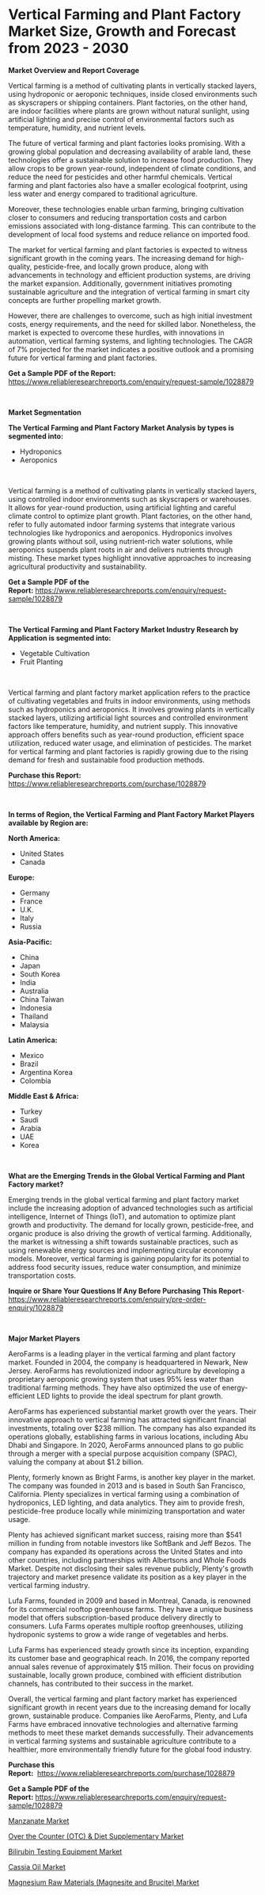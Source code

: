 <p><h1>Vertical Farming and Plant Factory Market Size, Growth and Forecast from 2023 - 2030</h1></p><p><strong>Market Overview and Report Coverage</strong></p>
<p><p>Vertical farming is a method of cultivating plants in vertically stacked layers, using hydroponic or aeroponic techniques, inside closed environments such as skyscrapers or shipping containers. Plant factories, on the other hand, are indoor facilities where plants are grown without natural sunlight, using artificial lighting and precise control of environmental factors such as temperature, humidity, and nutrient levels.</p><p>The future of vertical farming and plant factories looks promising. With a growing global population and decreasing availability of arable land, these technologies offer a sustainable solution to increase food production. They allow crops to be grown year-round, independent of climate conditions, and reduce the need for pesticides and other harmful chemicals. Vertical farming and plant factories also have a smaller ecological footprint, using less water and energy compared to traditional agriculture.</p><p>Moreover, these technologies enable urban farming, bringing cultivation closer to consumers and reducing transportation costs and carbon emissions associated with long-distance farming. This can contribute to the development of local food systems and reduce reliance on imported food.</p><p>The market for vertical farming and plant factories is expected to witness significant growth in the coming years. The increasing demand for high-quality, pesticide-free, and locally grown produce, along with advancements in technology and efficient production systems, are driving the market expansion. Additionally, government initiatives promoting sustainable agriculture and the integration of vertical farming in smart city concepts are further propelling market growth.</p><p>However, there are challenges to overcome, such as high initial investment costs, energy requirements, and the need for skilled labor. Nonetheless, the market is expected to overcome these hurdles, with innovations in automation, vertical farming systems, and lighting technologies. The CAGR of 7% projected for the market indicates a positive outlook and a promising future for vertical farming and plant factories.</p></p>
<p><strong>Get a Sample PDF of the Report:</strong> <a href="https://www.reliableresearchreports.com/enquiry/request-sample/1028879">https://www.reliableresearchreports.com/enquiry/request-sample/1028879</a></p>
<p>&nbsp;</p>
<p><strong>Market Segmentation</strong></p>
<p><strong>The Vertical Farming and Plant Factory Market Analysis by types is segmented into:</strong></p>
<p><ul><li>Hydroponics</li><li>Aeroponics</li></ul></p>
<p>&nbsp;</p>
<p><p>Vertical farming is a method of cultivating plants in vertically stacked layers, using controlled indoor environments such as skyscrapers or warehouses. It allows for year-round production, using artificial lighting and careful climate control to optimize plant growth. Plant factories, on the other hand, refer to fully automated indoor farming systems that integrate various technologies like hydroponics and aeroponics. Hydroponics involves growing plants without soil, using nutrient-rich water solutions, while aeroponics suspends plant roots in air and delivers nutrients through misting. These market types highlight innovative approaches to increasing agricultural productivity and sustainability.</p></p>
<p><strong>Get a Sample PDF of the Report:</strong>&nbsp;<a href="https://www.reliableresearchreports.com/enquiry/request-sample/1028879">https://www.reliableresearchreports.com/enquiry/request-sample/1028879</a></p>
<p>&nbsp;</p>
<p><strong>The Vertical Farming and Plant Factory Market Industry Research by Application is segmented into:</strong></p>
<p><ul><li>Vegetable Cultivation</li><li>Fruit Planting</li></ul></p>
<p>&nbsp;</p>
<p><p>Vertical farming and plant factory market application refers to the practice of cultivating vegetables and fruits in indoor environments, using methods such as hydroponics and aeroponics. It involves growing plants in vertically stacked layers, utilizing artificial light sources and controlled environment factors like temperature, humidity, and nutrient supply. This innovative approach offers benefits such as year-round production, efficient space utilization, reduced water usage, and elimination of pesticides. The market for vertical farming and plant factories is rapidly growing due to the rising demand for fresh and sustainable food production methods.</p></p>
<p><strong>Purchase this Report:</strong>&nbsp; <a href="https://www.reliableresearchreports.com/purchase/1028879">https://www.reliableresearchreports.com/purchase/1028879</a></p>
<p>&nbsp;</p>
<p><strong>In terms of Region, the Vertical Farming and Plant Factory Market Players available by Region are:</strong></p>
<p>
    <p> <strong> North America: </strong>
        <ul>
            <li>United States</li>
            <li>Canada</li>
        </ul>
        </p> 
    <p> <strong> Europe: </strong>
        <ul>
            <li>Germany</li>
            <li>France</li>
            <li>U.K.</li>
            <li>Italy</li>
            <li>Russia</li>
        </ul>
        </p> 
    <p> <strong> Asia-Pacific: </strong>
        <ul>
            <li>China</li>
            <li>Japan</li>
            <li>South Korea</li>
            <li>India</li>
            <li>Australia</li>
            <li>China Taiwan</li>
            <li>Indonesia</li>
            <li>Thailand</li>
            <li>Malaysia</li>
        </ul>
        </p> 
    <p> <strong> Latin America: </strong>
        <ul>
            <li>Mexico</li>
            <li>Brazil</li>
            <li>Argentina Korea</li>
            <li>Colombia</li>
        </ul>
        </p> 
    <p> <strong> Middle East & Africa: </strong>
        <ul>
            <li>Turkey</li>
            <li>Saudi</li>
            <li>Arabia</li>
            <li>UAE</li>
            <li>Korea</li>
        </ul>
    </p>
    </p>
<p>&nbsp;</p>
<p><strong>What are the Emerging Trends in the Global Vertical Farming and Plant Factory market?</strong></p>
<p><p>Emerging trends in the global vertical farming and plant factory market include the increasing adoption of advanced technologies such as artificial intelligence, Internet of Things (IoT), and automation to optimize plant growth and productivity. The demand for locally grown, pesticide-free, and organic produce is also driving the growth of vertical farming. Additionally, the market is witnessing a shift towards sustainable practices, such as using renewable energy sources and implementing circular economy models. Moreover, vertical farming is gaining popularity for its potential to address food security issues, reduce water consumption, and minimize transportation costs.</p></p>
<p><strong>Inquire or Share Your Questions If Any Before Purchasing This Report</strong>- <a href="https://www.reliableresearchreports.com/enquiry/pre-order-enquiry/1028879">https://www.reliableresearchreports.com/enquiry/pre-order-enquiry/1028879</a></p>
<p>&nbsp;</p>
<p><strong>Major Market Players</strong></p>
<p><p>AeroFarms is a leading player in the vertical farming and plant factory market. Founded in 2004, the company is headquartered in Newark, New Jersey. AeroFarms has revolutionized indoor agriculture by developing a proprietary aeroponic growing system that uses 95% less water than traditional farming methods. They have also optimized the use of energy-efficient LED lights to provide the ideal spectrum for plant growth.</p><p>AeroFarms has experienced substantial market growth over the years. Their innovative approach to vertical farming has attracted significant financial investments, totaling over $238 million. The company has also expanded its operations globally, establishing farms in various locations, including Abu Dhabi and Singapore. In 2020, AeroFarms announced plans to go public through a merger with a special purpose acquisition company (SPAC), valuing the company at about $1.2 billion.</p><p>Plenty, formerly known as Bright Farms, is another key player in the market. The company was founded in 2013 and is based in South San Francisco, California. Plenty specializes in vertical farming using a combination of hydroponics, LED lighting, and data analytics. They aim to provide fresh, pesticide-free produce locally while minimizing transportation and water usage.</p><p>Plenty has achieved significant market success, raising more than $541 million in funding from notable investors like SoftBank and Jeff Bezos. The company has expanded its operations across the United States and into other countries, including partnerships with Albertsons and Whole Foods Market. Despite not disclosing their sales revenue publicly, Plenty's growth trajectory and market presence validate its position as a key player in the vertical farming industry.</p><p>Lufa Farms, founded in 2009 and based in Montreal, Canada, is renowned for its commercial rooftop greenhouse farms. They have a unique business model that offers subscription-based produce delivery directly to consumers. Lufa Farms operates multiple rooftop greenhouses, utilizing hydroponic systems to grow a wide range of vegetables and herbs.</p><p>Lufa Farms has experienced steady growth since its inception, expanding its customer base and geographical reach. In 2016, the company reported annual sales revenue of approximately $15 million. Their focus on providing sustainable, locally grown produce, combined with efficient distribution channels, has contributed to their success in the market.</p><p>Overall, the vertical farming and plant factory market has experienced significant growth in recent years due to the increasing demand for locally grown, sustainable produce. Companies like AeroFarms, Plenty, and Lufa Farms have embraced innovative technologies and alternative farming methods to meet these market demands successfully. Their advancements in vertical farming systems and sustainable agriculture contribute to a healthier, more environmentally friendly future for the global food industry.</p></p>
<p><strong>Purchase this Report:</strong>&nbsp;&nbsp;<a href="https://www.reliableresearchreports.com/purchase/1028879">https://www.reliableresearchreports.com/purchase/1028879</a></p>
<p></p>
<p><strong>Get a Sample PDF of the Report:</strong>&nbsp;<a href="https://www.reliableresearchreports.com/enquiry/request-sample/1028879">https://www.reliableresearchreports.com/enquiry/request-sample/1028879</a></p>
<p><p><a href="https://www.linkedin.com/pulse/manzanate-market-research-report-unlocks-analysis-financial-hpu0e/">Manzanate Market</a></p><p><a href="https://issuu.com/reportprime-2/docs/over-the-counter-otc-diet-supplementary-market-siz?fr=xKAE9_zU1NQ">Over the Counter (OTC) & Diet Supplementary Market</a></p><p><a href="https://www.reportprime.com/bilirubin-testing-equipment-r8592">Bilirubin Testing Equipment Market</a></p><p><a href="https://www.linkedin.com/pulse/cassia-oil-market-research-report-unlocks-analysis-financial-83emc/">Cassia Oil Market</a></p><p><a href="https://github.com/JameTravis/Market-Research-Report-List-1/blob/main/magnesium-raw-materials-magnesite-and-brucite-market.md">Magnesium Raw Materials (Magnesite and Brucite) Market</a></p></p>